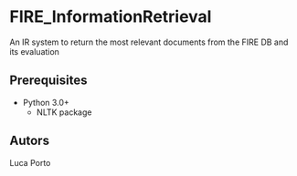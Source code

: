 # FIRE_InformationRetrieval
An IR system to return the most relevant documents from the FIRE DB and its evaluation

## Prerequisites 
 - Python 3.0+
    - NLTK package
  
## Autors
Luca Porto

